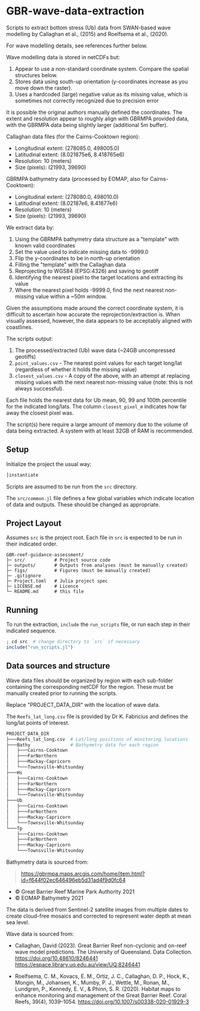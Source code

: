 # GBR-wave-data-extraction

Scripts to extract bottom stress (Ub) data from SWAN-based wave modelling by Callaghan et
al., (2015) and Roelfsema et al., (2020).

For wave modelling details, see references further below.

Wave modelling data is stored in netCDFs but:

1. Appear to use a non-standard coordinate system.
   Compare the spatial structures below.
2. Stores data using south-up orientation (y-coordinates increase as you move down the raster).
3. Uses a hardcoded (large) negative value as its missing value, which is sometimes not
   correctly recognized due to precision error

It is possible the original authors manually defined the coordinates.
The extent and resolution appear to roughly align with GBRMPA provided data, with the
GBRMPA data being slightly larger (additional 5m buffer).

Callaghan data files (for the Cairns-Cooktown region):

- Longitudinal extent: (278085.0, 498005.0)
- Latitudinal extent: (8.021875e6, 8.418765e6)
- Resolution: 10 (meters)
- Size (pixels): (21993, 39690)

GBRMPA bathymetry data (processed by EOMAP, also for Cairns-Cooktown):

- Longitudinal extent: (278080.0, 498010.0)
- Latitudinal extent: (8.02187e6, 8.41877e6)
- Resolution: 10 (meters)
- Size (pixels): (21993, 39690)

We extract data by:

1. Using the GBRMPA bathymetry data structure as a "template" with known valid coordinates
2. Set the value used to indicate missing data to -9999.0
3. Flip the y-coordinates to be in north-up orientation
4. Filling the "template" with the Callaghan data
5. Reprojecting to WGS84 (EPSG:4326) and saving to geotiff
6. Identifying the nearest pixel to the target locations and extracting its value
7. Where the nearest pixel holds -9999.0, find the next nearest non-missing value within
   a ~50m window.

Given the assumptions made around the correct coordinate system, it is difficult to
ascertain how accurate the reprojection/extraction is. When visually assessed, however, the
data appears to be acceptably aligned with coastlines.

The scripts output:

1. The processed/extracted (Ub) wave data (~24GB uncompressed geotiffs)
2. `point_values.csv` - The nearest point values for each target long/lat (regardless of whether
   it holds the missing value)
3. `closest_values.csv` - A copy of the above, with an attempt at replacing missing values
   with the next nearest non-missing value (note: this is not always successful).

Each file holds the nearest data for Ub mean, 90, 99 and 100th percentile for the indicated
long/lats. The column `closest_pixel_m` indicates how far away the closest pixel was.

The script(s) here require a large amount of memory due to the volume of data being
extracted. A system with at least 32GB of RAM is recommended.

## Setup

Initialize the project the usual way:

```julia
]instantiate
```

Scripts are assumed to be run from the `src` directory.

The `src/common.jl` file defines a few global variables which indicate location of data and
outputs. These should be changed as appropriate.

## Project Layout

Assumes `src` is the project root. Each file in `src` is expected to be run in their
indicated order.

```code
GBR-reef-guidance-assessment/
├─ src/           # Project source code
├─ outputs/       # Outputs from analyses (must be manually created)
├─ figs/          # Figures (must be manually created)
├─ .gitignore
├─ Project.toml   # Julia project spec
├─ LICENSE.md     # Licence
└─ README.md      # this file
```

## Running

To run the extraction, `include` the `run_scripts` file, or run each step in their indicated
sequence.

```julia
; cd src  # change directory to `src` if necessary
include("run_scripts.jl")
```

## Data sources and structure

Wave data files should be organized by region with each sub-folder containing the
corresponding netCDF for the region. These must be manually created prior to running the
scripts.

Replace "PROJECT_DATA_DIR" with the location of wave data.

The `Reefs_lat_long.csv` file is provided by Dr K. Fabricius and defines the long/lat points
of interest.

```bash
PROJECT_DATA_DIR
├───Reefs_lat_long.csv  # Lat/long positions of monitoring locations
├───Bathy               # Bathymetry data for each region
│   ├───Cairns-Cooktown
│   ├───FarNorthern
│   ├───Mackay-Capricorn
│   └───Townsville-Whitsunday
├───Hs
│   ├───Cairns-Cooktown
│   ├───FarNorthern
│   ├───Mackay-Capricorn
│   └───Townsville-Whitsunday
├───Ub
│   ├───Cairns-Cooktown
│   ├───FarNorthern
│   ├───Mackay-Capricorn
│   └───Townsville-Whitsunday
└───Tp
    ├───Cairns-Cooktown
    ├───FarNorthern
    ├───Mackay-Capricorn
    └───Townsville-Whitsunday
```

Bathymetry data is sourced from:

> https://gbrmpa.maps.arcgis.com/home/item.html?id=f644f02ec646496eb5d31ad4f9d0fc64

- © Great Barrier Reef Marine Park Authority 2021
- © EOMAP Bathymetry 2021

The data is derived from Sentinel-2 satellite images from multiple dates to create
cloud-free mosaics and corrected to represent water depth at mean sea level.

Wave data is sourced from:

- Callaghan, David (2023). Great Barrier Reef non-cyclonic and on-reef wave model predictions.
The University of Queensland.
Data Collection.
https://doi.org/10.48610/8246441
https://espace.library.uq.edu.au/view/UQ:8246441

- Roelfsema, C. M., Kovacs, E. M., Ortiz, J. C., Callaghan, D. P., Hock, K., Mongin, M., Johansen, K., Mumby, P. J., Wettle, M., Ronan, M., Lundgren, P., Kennedy, E. V., & Phinn, S. R. (2020). Habitat maps to enhance monitoring and management of the Great Barrier Reef. Coral Reefs, 39(4), 1039–1054. https://doi.org/10.1007/s00338-020-01929-3
